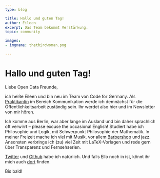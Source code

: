 ```yaml
---
type: blog

title: Hallo und guten Tag!
author: Eileen
excerpt: Das Team bekommt Verstärkung.
topic: community

images:
- imgname: thethirdwoman.png

---
```


# Hallo und guten Tag!

Liebe Open Data Freunde,

ich heiße Eileen und bin neu im Team von Code for Germany. Als [Praktikantin](../praktikum/) im Bereich Kommunikation werde ich demnächst für die Öffentlichkeitsarbeit zuständig sein. Ihr werdet also hier und im Newsletter von mir hören.

Ich komme aus Berlin, war aber lange im Ausland und bin daher sprachlich oft verwirrt – please excuse the occasional English! Studiert habe ich Philosophie und Logik, mit Schwerpunkt Philosophie der Mathematik. In meiner Freizeit mache ich viel mit Musik, vor allem [Barbershop][] und jazz. Ansonsten verbringe ich (zu) viel Zeit mit LaTeX-Vorlagen und rede gern über Transparenz und Fernsehserien.

[Twitter][] und [Github][] habe ich natürlich. Und falls Ello noch in ist, könnt ihr mich auch [dort][] finden.

Bis bald!

[Barbershop]: https://youtu.be/nO0DFttQoJc?t=55s
[Twitter]: https://twitter.com/flapperleenie
[Github]: https://github.com/flapperleenie
[dort]: https://ello.co/bumbleblue
